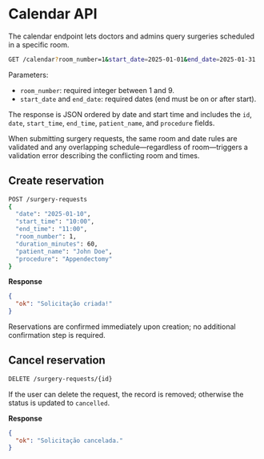 # Calendar API

The calendar endpoint lets doctors and admins query surgeries scheduled in a specific room.

```bash
GET /calendar?room_number=1&start_date=2025-01-01&end_date=2025-01-31
```

Parameters:
- `room_number`: required integer between 1 and 9.
- `start_date` and `end_date`: required dates (end must be on or after start).

The response is JSON ordered by date and start time and includes the `id`, `date`, `start_time`, `end_time`, `patient_name`, and
 `procedure` fields.

When submitting surgery requests, the same room and date rules are validated and any overlapping schedule—regardless of room—triggers a validation error describing the conflicting room and times.

## Create reservation

```bash
POST /surgery-requests
{
  "date": "2025-01-10",
  "start_time": "10:00",
  "end_time": "11:00",
  "room_number": 1,
  "duration_minutes": 60,
  "patient_name": "John Doe",
  "procedure": "Appendectomy"
}
```

**Response**
```json
{
  "ok": "Solicitação criada!"
}
```
Reservations are confirmed immediately upon creation; no additional confirmation step is required.

## Cancel reservation

```bash
DELETE /surgery-requests/{id}
```

If the user can delete the request, the record is removed; otherwise the status is updated to `cancelled`.

**Response**
```json
{
  "ok": "Solicitação cancelada."
}
```
